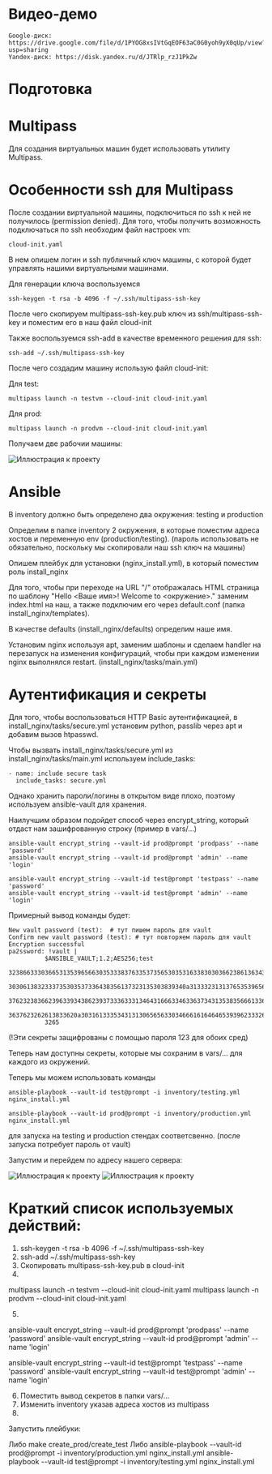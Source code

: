 # Видео-демо
```
Google-диск: https://drive.google.com/file/d/1PYOG8xsIVtGqEOF63aC0G0yoh9yX0qUp/view?usp=sharing
Yandex-диск: https://disk.yandex.ru/d/JTRlp_rzJ1PkZw
```
# Подготовка

# Multipass
Для создания виртуальных машин будет использовать утилиту Multipass.

# Особенности ssh для Multipass

После создании виртуальной машины, подключиться по ssh к ней не получилось (permission denied).
Для того, чтобы получить возможность подключаться по ssh необходим файл настроек vm:
```
cloud-init.yaml
```
В нем опишем логин и ssh публичный ключ машины, с которой будет управлять нашими виртуальными машинами.

Для генерации ключа воспользуемся  
```
ssh-keygen -t rsa -b 4096 -f ~/.ssh/multipass-ssh-key
```
После чего скопируем multipass-ssh-key.pub ключ из ssh/multipass-ssh-key и поместим его в наш файл cloud-init

Также воспользуемся ssh-add в качестве временного решения для ssh:
```
ssh-add ~/.ssh/multipass-ssh-key
```
После чего создадим машину использую файл cloud-init:

Для test:
```
multipass launch -n testvm --cloud-init cloud-init.yaml
```
Для prod:
```
multipass launch -n prodvm --cloud-init cloud-init.yaml
```
Получаем две рабочии машины:

![Иллюстрация к проекту](https://github.com/randnull/SRE-hw-17/blob/main/images/vm_runs.png)

# Ansible

В inventory должно быть определено два окружения: testing и production

Определим в папке inventory 2 окружения, в которые поместим адреса хостов и переменную env (production/testing).
(пароль использовать не обязательно, поскольку мы скопировали наш ssh ключ на машины)

Опишем плейбук для установки (nginx_install.yml), в который поместим роль install_nginx

Для того, чтобы при переходе на URL "/" отображалась HTML страница по шаблону "Hello <Ваше имя>! Welcome to <окружение>."
заменим index.html на наш, а также подключим его через default.conf (папка install_nginx/templates).

В качестве defaults (install_nginx/defaults) определим наше имя.

Установим nginx используя apt, заменим шаблоны и сделаем handler на перезапуск на изменения конфигураций,
чтобы при каждом изменении nginx выполнялся restart. (install_nginx/tasks/main.yml)

# Аутентификация и секреты

Для того, чтобы воспользоваться HTTP Basic аутентификацией, в install_nginx/tasks/secure.yml установим python, passlib через apt и добавим вызов htpasswd.

Чтобы вызвать install_nginx/tasks/secure.yml из install_nginx/tasks/main.yml используем include_tasks:

```
- name: include secure task
  include_tasks: secure.yml
```

Однако хранить пароли/логины в открытом виде плохо, поэтому используем ansible-vault для хранения.

Наилучшим образом подойдет способ через encrypt_string, который отдаст нам зашифрованную строку (пример в vars/...)

```
ansible-vault encrypt_string --vault-id prod@prompt 'prodpass' --name 'password' 
ansible-vault encrypt_string --vault-id prod@prompt 'admin' --name 'login' 

ansible-vault encrypt_string --vault-id test@prompt 'testpass' --name 'password' 
ansible-vault encrypt_string --vault-id test@prompt 'admin' --name 'login' 
```

Примерный вывод команды будет:

```
New vault password (test):  # тут пишем пароль для vault
Confirm new vault password (test): # тут повторяем пароль для vault
Encryption successful
pa2ssword: !vault |
          $ANSIBLE_VAULT;1.2;AES256;test
          32386633303665313539656630353338376335373565303531633830303662386136343732646438
          3030613832333735303537336438356137323135303839340a313332313137653539656166313062
          37623238366239633934386239373336333134643166633463363734313538356661336463316135
          3637623262613833620a303161333534313130656563303466616164646539396233326533316561
          3265
```

(!Эти секреты защифрованы с помощью пароля 123 для обоих сред)

Теперь нам доступны секреты, которые мы сохраним в vars/... для каждого из окружений.

Теперь мы можем использовать команды

```
ansible-playbook --vault-id test@prompt -i inventory/testing.yml nginx_install.yml 

ansible-playbook --vault-id prod@prompt -i inventory/production.yml nginx_install.yml 
```

для запуска на testing и production стендах соответсвенно. (после запуска потребует пароль от vault)

Запустим и перейдем по адресу нашего сервера:

![Иллюстрация к проекту](https://github.com/randnull/SRE-hw-17/blob/main/images/auth_req.png)
![Иллюстрация к проекту](https://github.com/randnull/SRE-hw-17/blob/main/images/auth_in.png)


# Краткий список используемых действий:

1. ssh-keygen -t rsa -b 4096 -f ~/.ssh/multipass-ssh-key
2. ssh-add ~/.ssh/multipass-ssh-key
3. Скопировать multipass-ssh-key.pub в cloud-init
4. 
multipass launch -n testvm --cloud-init cloud-init.yaml
multipass launch -n prodvm --cloud-init cloud-init.yaml

5. 
ansible-vault encrypt_string --vault-id prod@prompt 'prodpass' --name 'password' 
ansible-vault encrypt_string --vault-id prod@prompt 'admin' --name 'login' 

ansible-vault encrypt_string --vault-id test@prompt 'testpass' --name 'password' 
ansible-vault encrypt_string --vault-id test@prompt 'admin' --name 'login' 

6. Поместить вывод секретов в папки vars/...
7. Изменить inventory указав адреса хостов из multipass
8. 
Запустить плейбуки:

Либо make create_prod/create_test 
Либо ansible-playbook --vault-id prod@prompt -i inventory/production.yml nginx_install.yml ansible-playbook --vault-id test@prompt -i inventory/testing.yml nginx_install.yml 
